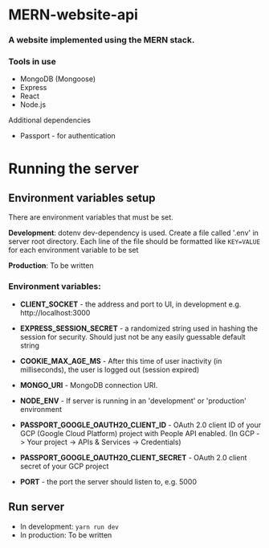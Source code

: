 # MERN-website-api

### A website implemented using the MERN stack.

### Tools in use

- MongoDB (Mongoose)
- Express
- React
- Node.js

Additional dependencies

- Passport - for authentication

# Running the server

## Environment variables setup

There are environment variables that must be set.

**Development**: dotenv dev-dependency is used. Create a file called '.env' in server root directory. Each line of the file should be formatted like `KEY=VALUE` for each environment variable to be set

**Production**: To be written

### Environment variables:

- **CLIENT_SOCKET** - the address and port to UI, in development e.g. http://localhost:3000

- **EXPRESS_SESSION_SECRET** - a randomized string used in hashing the session for security. Should just not be any easily guessable default string

- **COOKIE_MAX_AGE_MS** - After this time of user inactivity (in milliseconds), the user is logged out (session expired)

- **MONGO_URI** - MongoDB connection URI.

- **NODE_ENV** - If server is running in an 'development' or 'production' environment

- **PASSPORT_GOOGLE_OAUTH20_CLIENT_ID** - OAuth 2.0 client ID of your GCP (Google Cloud Platform) project with People API enabled. (In GCP -> Your project -> APIs & Services -> Credentials)

* **PASSPORT_GOOGLE_OAUTH20_CLIENT_SECRET** - OAuth 2.0 client secret of your GCP project

* **PORT** - the port the server should listen to, e.g. 5000

## Run server

- In development: `yarn run dev`
- In production: To be written
